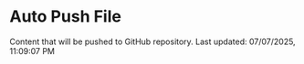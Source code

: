 # Auto Push File

Content that will be pushed to GitHub repository.
Last updated: 07/07/2025, 11:09:07 PM